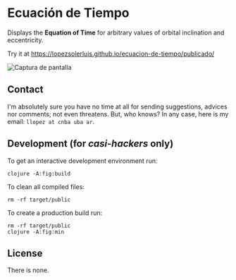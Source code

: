 # Ecuación de Tiempo

Displays the **Equation of Time** for arbitrary values of orbital inclination and eccentricity.

Try it at <https://lopezsolerluis.github.io/ecuacion-de-tiempo/publicado/>

![Captura de pantalla](https://github.com/lopezsolerluis/ecuacion-de-tiempo/blob/resources/public/captura.png?raw=true)

## Contact

I'm absolutely sure you have no time at all for sending suggestions, advices nor comments; not even threatens. But, who knows? In any case, here is my email: `llopez at cnba uba ar`.

## Development (for *casi-hackers* only)

To get an interactive development environment run:

    clojure -A:fig:build

To clean all compiled files:

    rm -rf target/public

To create a production build run:

	rm -rf target/public
	clojure -A:fig:min


## License

There is none.
